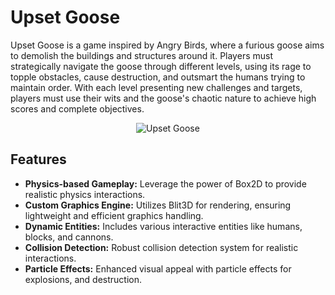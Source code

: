 # Upset Goose
Upset Goose is a game inspired by Angry Birds, where a furious goose aims to demolish the buildings and structures around it. Players must strategically navigate the goose through different levels, using its rage to topple obstacles, cause destruction, and outsmart the humans trying to maintain order. With each level presenting new challenges and targets, players must use their wits and the goose's chaotic nature to achieve high scores and complete objectives.

<p align="center">
     <img src="https://github.com/rosibeluseda/Upset_Goose/assets/145386489/a390e130-b00c-43b8-82dd-a548ee86b06a" alt="Upset Goose">
</p>

## Features

- **Physics-based Gameplay:** Leverage the power of Box2D to provide realistic physics interactions.
- **Custom Graphics Engine:** Utilizes Blit3D for rendering, ensuring lightweight and efficient graphics handling.
- **Dynamic Entities:** Includes various interactive entities like humans, blocks, and cannons.
- **Collision Detection:** Robust collision detection system for realistic interactions.
- **Particle Effects:** Enhanced visual appeal with particle effects for explosions, and destruction.
